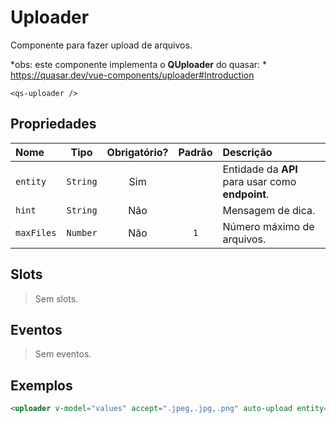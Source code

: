 # Uploader

Componente para fazer upload de arquivos.

*obs: este componente implementa o **QUploader** do quasar: * https://quasar.dev/vue-components/uploader#Introduction

```
<qs-uploader />
```

## Propriedades

| Nome | Tipo | Obrigatório? | Padrão | Descrição |
|:-|:-:|:-:|:-:|:-|
| `entity` | `String` | Sim | | Entidade da **API** para usar como **endpoint**. |
| `hint` | `String` | Não | | Mensagem de dica. |
| `maxFiles` | `Number` | Não | `1` | Número máximo de arquivos. |

## Slots

> Sem slots.

## Eventos

> Sem eventos.

## Exemplos

```html
<uploader v-model="values" accept=".jpeg,.jpg,.png" auto-upload entity="posts/image" label="Imagem" />
```